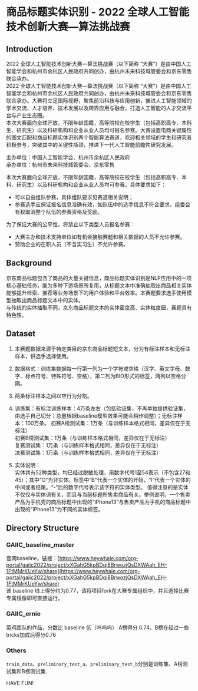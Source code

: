 # 商品标题实体识别 - 2022 全球人工智能技术创新大赛—算法挑战赛
## Introduction
2022 全球人工智能技术创新大赛—算法挑战赛（以下简称 “大赛”）是由中国人工智能学会和杭州市余杭区人民政府共同创办，由杭州未来科技城管委会和京东零售联合承办。   
2022 全球人工智能技术创新大赛—算法挑战赛（以下简称 “大赛”）是由中国人工智能学会和杭州市余杭区人民政府共同创办，由杭州未来科技城管委会和京东零售联合承办。大赛将立足国际视野，聚焦前沿科技与应用创新，推进人工智能领域的学术交流、人才培养、技术发展以及跨界应用与融合，打造人工智能的人才交流平台与产业生态圈。     
本次大赛面向全球开放，不限年龄国籍，高等院校在校学生（包括高职高专、本科生、研究生）以及科研机构和企业从业人员均可报名参赛。大赛设置电商关键属性的图文匹配和商品标题实体识别两个智能算法赛道，欢迎相关领域的学生和研究者积极参与，突破其中的关键性瓶颈，推进下一代人工智能前瞻性研究发展。

主办单位：中国人工智能学会、杭州市余杭区人民政府    
承办单位：杭州市未来科技城管委会、京东零售
 

本次大赛面向全球开放，不限年龄国籍，高等院校在校学生（包括高职高专、本科、研究生）以及科研机构和企业从业人员均可参赛。具体要求如下：

- 可以自由组队参赛，具体组队要求见赛道相关说明；
- 参赛选手应保证报名信息准确有效，如队伍中的选手信息不符合要求，组委会有权取消整个队伍的参赛资格及奖励。

为了保证大赛的公平性，将禁止以下类型人员报名参赛：

- 大赛主办和技术支持单位如有机会接触赛题和相关数据的人员不允许参赛。
- 赞助企业的在职人员（不含实习生）不允许参赛。

## Background
京东商品标题包含了商品的大量关键信息，商品标题实体识别是NLP应用中的一项核心基础任务，能为多种下游场景所复用，从标题文本中准确抽取出商品相关实体能够提升检索、推荐等业务场景下的用户体验和平台效率。本赛题要求选手使用模型抽取出商品标题文本中的实体。   
与传统的实体抽取不同，京东商品标题文本的实体密度高、实体粒度细，赛题具有特色性。    

## Dataset
1. 本赛题数据来源于特定类目的京东商品标题短文本，分为有标注样本和无标注样本，供选手选择使用。

2. 数据格式：训练集数据每一行第一列为一个字符或空格（汉字、英文字母、数字、标点符号、特殊符号、空格），第二列为BIO形式的标签，两列以空格分隔。

3. 两条标注样本之间以空行为分割。

4. 训练集：有标注训练样本：4万条左右（包括验证集，不再单独提供验证集，由选手自己切分；总量根据baseline模型效果可能会稍作调整）；无标注样本：100万条。
初赛A榜测试集：1万条（与训练样本格式相同，差异仅在于无标注）    
初赛B榜测试集：1万条（与训练样本格式相同，差异仅在于无标注）    
复赛测试集：1万条（与训练样本格式相同，差异仅在于无标注）   
决赛测试集：1万条（与训练样本格式相同，差异仅在于无标注）   

5. 实体说明：   
实体共有52种类型，均已经过脱敏处理，用数字代号1至54表示（不包含27和45）；其中“O”为非实体。标签中“B”代表一个实体的开始，“I”代表一个实体的中间或者结尾。“-”后的数字代号表示该字符的实体类型。
值得注意的是实体不仅仅与实体词有关，而且与当前标题所售卖商品有关。举例说明，一个售卖产品为手机壳的商品标题中出现的“iPhone13”与售卖产品为手机的商品标题中出现的“iPhone13”为不同的实体标签。

## Directory Structure
### GAIIC_baseline_master
官网baseline，链接：[https://www.heywhale.com/org-portal/gaiic2022/project/xXGahG5kpBDqi8BrwozjQsDXWAah_EH-1FtMMrKUeYw/share](https://www.heywhale.com/org-portal/gaiic2022/project/xXGahG5kpBDqi8BrwozjQsDXWAah_EH-1FtMMrKUeYw/share)      
该 baseline 线上得分约为0.77，请将项目fork在大赛专属组织中，并且选择比赛专属镜像即可直接运行。

### GAIIC_ernie
菜鸡团队的作品，分数比 baseline 低（呜呜呜）
A榜得分 0.74，B榜在经过一些tricks加成后得分0.76

### Others
`train_data`、`preliminary_test_a`、`preliminary_test_b`分别是训练集、A榜测试集和B榜测试集.

HAVE FUN!